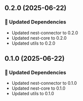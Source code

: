 ## 0.2.0 (2025-06-22)

### 🧱 Updated Dependencies

- Updated nest-connector to 0.2.0
- Updated nest-core to 0.2.0
- Updated utils to 0.2.0

## 0.1.0 (2025-06-22)

### 🧱 Updated Dependencies

- Updated nest-connector to 0.1.0
- Updated nest-core to 0.1.0
- Updated utils to 0.1.0